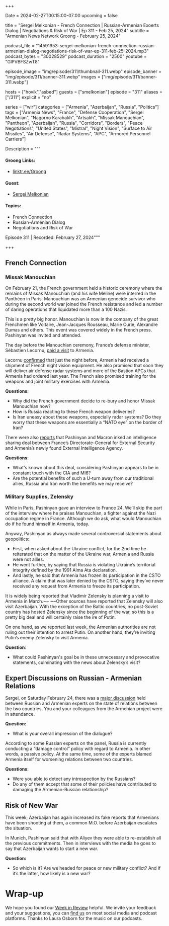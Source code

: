 +++

Date = 2024-02-27T00:15:00-07:00
upcoming = false


title = "Sergei Melkonian - French Connection | Russian-Armenian Exoerts Dialog | Negotiations & Risk of War | Ep 311 - Feb 25, 2024"
subtitle = "Armenian News Network Groong - February 25, 2024"

podcast_file = "14591953-sergei-melkonian-french-connection-russian-armenian-dialog-negotiations-risk-of-war-ep-311-feb-25-2024.mp3"
podcast_bytes = "30028529"
podcast_duration = "2500"
youtube = "GlPVBFSZwT8"

episode_image = "img/episode/311/thumbnail-311.webp"
episode_banner = "img/episode/311/banner-311.webp"
images = ["img/episode/311/banner-311.webp"]

hosts = ["hovik","asbed"]
guests = ["smelkonian"]
episode = "311"
aliases = ["/311"]
explicit = "no"

series = ["wir"]
categories = ["Armenia", "Azerbaijan", "Russia", "Politics"]
tags = ["Armenia News", "France", "Defense Cooperation", "Sergei Melkonian", "Nagorno Karabakh", "Artsakh", "Missak Manouchian", "Pantheon", "Azerbaijan", "Russia", "Corridors", "Borders", "Peace Negotiations", "United States", "Mistral", "Night Vision", "Surface to Air Missiles", "Air Defense", "Radar Systems", "APC", "Armored Personnel Carriers"]

Description = """

#### Groong Links:
* [linktr.ee/Groong](https://linktr.ee/groong)

#### Guest:
* [Sergei Melkonian](/guest/smelkonian)

#### Topics:
* French Connection
* Russian-Armenian Dialog
* Negotiations and Risk of War

Episode 311 | Recorded: February 27, 2024"""

+++

## French Connection

### Missak Manouchian

On February 21, the French government held a historic ceremony where the remains of Missak Manouchian (and his wife Meline) were interred in the Panthéon in Paris. Manouchian was an Armenian genocide survivor who during the second world war joined the French resistance and led a number of daring operations that liquidated more than a 100 Nazis.

This is a pretty big honor. Manouchian is now in the company of the great Frenchmen like Voltaire, Jean-Jacques Rousseau, Marie Curie, Alexandre Dumas and others. This event was covered widely in the French press. Pashinyan was invited and attended.

The day before the Manouchian ceremony, France’s defense minister, Sébastien Lecornu, [paid a visit](https://www.azatutyun.am/a/32832694.html) to Armenia.

Lecornu [confirmed](https://www.azatutyun.am/a/32832694.html) that just the night before, Armenia had received a shipment of French night vision equipment. He also promised that soon they will deliver air defense radar systems and more of the Bastion APCs that Armenia had ordered last year. The French also promised training for the weapons and joint military exercises with Armenia. 

**Questions:**
* Why did the French government decide to re-bury and honor Missak Manouchian now?
* How is Russia reacting to these French weapon deliveries?
* Is Iran uneasy about these weapons, especially radar systems? Do they worry that these weapons are essentially a “NATO eye” on the border of Iran?

There were also [reports](https://www.agoravox.fr/tribune-libre/article/armenie-le-grand-ecart-253311) that Pashinyan and Macron inked an intelligence sharing deal between France’s Directorate-General for External Security and Armenia’s newly found External Intelligence Agency.

**Questions:**
* What's known about this deal, considering Pashinyan appears to be in constant touch with the CIA and MI6?
* Are the potential benefits of such a U-turn away from our traditional allies, Russia and Iran worth the benefits we may receive?


### Military Supplies, Zelensky

While in Paris, Pashinyan gave an interview to France 24. We’ll skip the part of the interview where he praises Manouchian, a fighter against the Nazi occupation regime in France. Although we do ask, what would Manouchian do if he found himself in Armenia, today.

Anyway, Pashinyan as always made several controversial statements about geopolitics:
* First, when asked about the Ukraine conflict, for the 2nd time he reiterated that on the matter of the Ukraine war, Armenia and Russia were not allies.
* He went further, by saying that Russia is violating Ukraine’s territorial integrity defined by the 1991 Alma Ata declaration.
* And lastly, he said that Armenia has frozen its participation in the CSTO alliance. A claim that was later denied by the CSTO, saying they’ve never received any request from Armenia to freeze its participation.

It is widely being reported that Vladimir Zelensky is planning a visit to Armenia in March.~~ ~~Other sources have reported that Zelensky will also visit Azerbaijan. With the exception of the Baltic countries, no post-Soviet country has hosted Zelensky since the beginning of the war, so this is a pretty big deal and will certainly raise the ire of Putin. 

On one hand, as we reported last week, the Armenian authorities are not ruling out their intention to arrest Putin. On another hand, they’re inviting Putin’s enemy Zelensky to visit Armenia.

**Question**:
* What could Pashinyan's goal be in these unnecessary and provocative statements, culminating with the news about Zelensky’s visit?


## Expert Discussions on Russian - Armenian Relations

Sergei, on Saturday February 24, there was a [major discussion](https://www.youtube.com/live/wZOA2IVtRmE?si=8Cb7dKrKOzCIfKAs) held between Russian and Armenian experts on the state of relations between the two countries. You and your colleagues from the Armenian project were in attendance.

**Question:**
* What is your overall impression of the dialogue?

According to some Russian experts on the panel, Russia is currently conducting a “damage control” policy with regard to Armenia. In other words, a passive policy. At the same time, some of the experts blamed Armenia itself for worsening relations between two countries.

**Questions:**
* Were you able to detect any introspection by the Russians?
* Do any of them accept that some of their policies have contributed to damaging the Armenian-Russian relationship?


## Risk of New War

This week, Azerbaijan has again increased its fake reports that Armenians have been shooting at them, a common M.O. before Azerbaijan  escalates the situation. 

In Munich, Pashinyan said that with Aliyev they were able to re-establish all the previous commitments. Then in interviews with the media he goes to say that Azerbaijan wants to start a new war.

**Question:**
* So which is it? Are we headed for peace or new military conflict? And if it’s the latter, how likely is a new war?


# Wrap-up

We hope you found our [Week in Review](https://podcasts.groong.org/) helpful. We invite your feedback and your suggestions, you can [find us](https://linktr.ee/groong) on most social media and podcast platforms. Thanks to Laura Osborn for the music on our podcasts.

